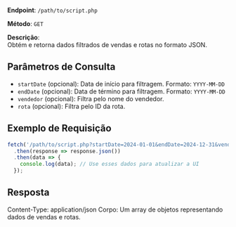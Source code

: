 **Endpoint**: `/path/to/script.php`

**Método**: `GET`

**Descrição**:  
Obtém e retorna dados filtrados de vendas e rotas no formato JSON.

## Parâmetros de Consulta

- `startDate` (opcional): Data de início para filtragem. Formato: `YYYY-MM-DD`
- `endDate` (opcional): Data de término para filtragem. Formato: `YYYY-MM-DD`
- `vendedor` (opcional): Filtra pelo nome do vendedor.
- `rota` (opcional): Filtra pelo ID da rota.

## Exemplo de Requisição

```javascript
fetch('/path/to/script.php?startDate=2024-01-01&endDate=2024-12-31&vendedor=JohnDoe&rota=1')
  .then(response => response.json())
  .then(data => {
    console.log(data); // Use esses dados para atualizar a UI
  });
```

## Resposta
Content-Type: application/json
Corpo: Um array de objetos representando dados de vendas e rotas.

